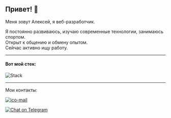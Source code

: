 ## Привет! 👋
Меня зовут Алексей, я веб-разработчик.

Я постоянно развиваюсь, изучаю современные технологии, занимаюсь спортом.\
Открыт к общению и обмену опытом.\
Сейчас активно ищу работу.

---

#### Вот мой стек:

![Stack](https://skillicons.dev/icons?i=git,github,html,css,js,ts,react,redux,nodejs,nest,postgres,mongodb,docker)

---

Мои контакты:

[![ico-mail]][link-mail]

[![Chat on Telegram][ico-telegram]][link-telegram]

[ico-mail]: https://img.shields.io/badge/mail-alexey.krutyakov%40gmail.com-CA5E0?color=269D1F&logo=gmail
[ico-telegram]: https://img.shields.io/badge/@alexeykrutyakov-2CA5E0.svg?style=flat-square&logo=telegram&label=Telegram

[link-mail]: mailto:alexey.krutyakov@gmail.com
[link-telegram]: https://t.me/alexeykrutyakov
